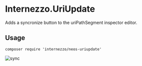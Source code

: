 # Internezzo.UriUpdate

Adds a syncronize button to the uriPathSegment inspector editor.

## Usage

```
composer require 'internezzo/neos-uriupdate'
```

![sync](https://user-images.githubusercontent.com/837032/67940128-21d17080-fbe4-11e9-902e-3801bd0dc8a2.gif)
